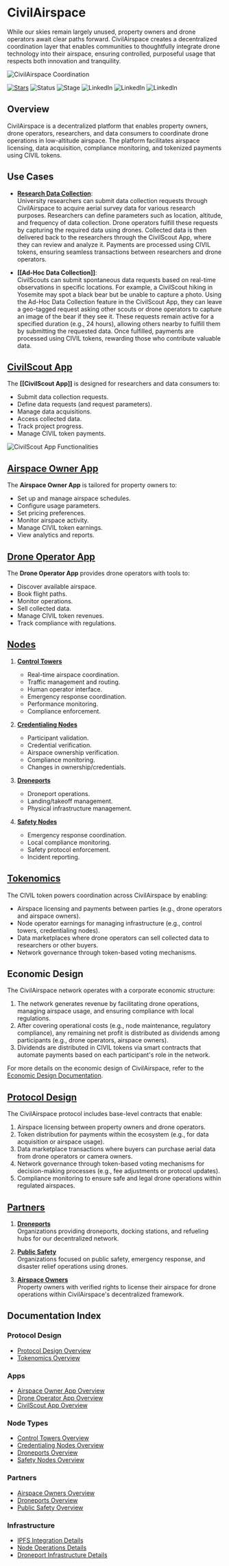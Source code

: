 # CivilAirspace

While our skies remain largely unused, property owners and drone operators await clear paths forward. CivilAirspace creates a decentralized coordination layer that enables communities to thoughtfully integrate drone technology into their airspace, ensuring controlled, purposeful usage that respects both innovation and tranquility.

![CivilAirspace Coordination](docs/images/CivilAirspaceCoordination.png)

[![Stars](https://img.shields.io/github/stars/rolodexter/CivilAirspace?style=social)](https://github.com/rolodexter/CivilAirspace)
![Status](https://img.shields.io/badge/Status-In%20Development-yellow)
![Stage](https://img.shields.io/badge/Stage-Alpha-blue)
![LinkedIn](https://img.shields.io/badge/LinkedIn-Dan_Williams-0077B5?style=social&logo=linkedin) 
![LinkedIn](https://img.shields.io/badge/LinkedIn-Joe_Maristela-0077B5?style=social&logo=linkedin)
![LinkedIn](https://img.shields.io/badge/LinkedIn-Will_Tobin-0077B5?style=social&logo=linkedin)

## Overview

CivilAirspace is a decentralized platform that enables property owners, drone operators, researchers, and data consumers to coordinate drone operations in low-altitude airspace. The platform facilitates airspace licensing, data acquisition, compliance monitoring, and tokenized payments using CIVIL tokens.

## Use Cases

- **[Research Data Collection](docs/use_cases/Research_Data_Collection.md)**:  
  University researchers can submit data collection requests through CivilAirspace to acquire aerial survey data for various research purposes. Researchers can define parameters such as location, altitude, and frequency of data collection. Drone operators fulfill these requests by capturing the required data using drones. Collected data is then delivered back to the researchers through the CivilScout App, where they can review and analyze it. Payments are processed using CIVIL tokens, ensuring seamless transactions between researchers and drone operators.

- **[[Ad-Hoc Data Collection]]**:  
  CivilScouts can submit spontaneous data requests based on real-time observations in specific locations. For example, a CivilScout hiking in Yosemite may spot a black bear but be unable to capture a photo. Using the Ad-Hoc Data Collection feature in the CivilScout App, they can leave a geo-tagged request asking other scouts or drone operators to capture an image of the bear if they see it. These requests remain active for a specified duration (e.g., 24 hours), allowing others nearby to fulfill them by submitting the requested data. Once fulfilled, payments are processed using CIVIL tokens, rewarding those who contribute valuable data.



## [CivilScout App](docs/CivilScout_App.md)

The **[[CivilScout App]]** is designed for researchers and data consumers to:
- Submit data collection requests.
- Define data requests (and request parameters).
- Manage data acquisitions.
- Access collected data.
- Track project progress.
- Manage CIVIL token payments.

![CivilScout App Functionalities](docs/images/CivilScoutAppFunctionalities.png)

## [Airspace Owner App](docs/Airspace_Owner_App.md)

The **Airspace Owner App** is tailored for property owners to:
- Set up and manage airspace schedules.
- Configure usage parameters.
- Set pricing preferences.
- Monitor airspace activity.
- Manage CIVIL token earnings.
- View analytics and reports.

## [Drone Operator App](docs/Drone_Operator_App.md)

The **Drone Operator App** provides drone operators with tools to:
- Discover available airspace.
- Book flight paths.
- Monitor operations.
- Sell collected data.
- Manage CIVIL token revenues.
- Track compliance with regulations.

## [Nodes](docs/Nodes.md)

1. **[Control Towers](docs/Control_Towers.md)**  
   - Real-time airspace coordination.
   - Traffic management and routing.
   - Human operator interface.
   - Emergency response coordination.
   - Performance monitoring.
   - Compliance enforcement.

2. **[Credentialing Nodes](docs/Credentialing_Nodes.md)**  
   - Participant validation.
   - Credential verification.
   - Airspace ownership verification.
   - Compliance monitoring.
   - Changes in ownership/credentials.

3. **[Droneports](docs/Droneports.md)**  
   - Droneport operations.
   - Landing/takeoff management.
   - Physical infrastructure management.

4. **[Safety Nodes](docs/Safety_Nodes.md)**  
   - Emergency response coordination.
   - Local compliance monitoring.
   - Safety protocol enforcement.
   - Incident reporting.

## [Tokenomics](docs/Tokenomics.md)

The CIVIL token powers coordination across CivilAirspace by enabling:
- Airspace licensing and payments between parties (e.g., drone operators and airspace owners).
- Node operator earnings for managing infrastructure (e.g., control towers, credentialing nodes).
- Data marketplaces where drone operators can sell collected data to researchers or other buyers.
- Network governance through token-based voting mechanisms.

## Economic Design

The CivilAirspace network operates with a corporate economic structure:
1. The network generates revenue by facilitating drone operations, managing airspace usage, and ensuring compliance with local regulations.
2. After covering operational costs (e.g., node maintenance, regulatory compliance), any remaining net profit is distributed as dividends among participants (e.g., drone operators, airspace owners).
3. Dividends are distributed in CIVIL tokens via smart contracts that automate payments based on each participant's role in the network.

For more details on the economic design of CivilAirspace, refer to the [Economic Design Documentation](Economic_Design).

## [Protocol Design](docs/protocol/Protocol_Design.md)

The CivilAirspace protocol includes base-level contracts that enable:
1. Airspace licensing between property owners and drone operators.
2. Token distribution for payments within the ecosystem (e.g., for data acquisition or airspace usage).
3. Data marketplace transactions where buyers can purchase aerial data from drone operators or camera owners.
4. Network governance through token-based voting mechanisms for decision-making processes (e.g., fee adjustments or protocol updates).
5. Compliance monitoring to ensure safe and legal drone operations within regulated airspaces.

## [Partners](docs/partners/Partners.md)

1. **[Droneports](docs/partners/Droneports.md)**  
   Organizations providing droneports, docking stations, and refueling hubs for our decentralized network.

2. **[Public Safety](docs/partners/Public_Safety.md)**  
   Organizations focused on public safety, emergency response, and disaster relief operations using drones.

3. **[Airspace Owners](docs/partners/Airspace_Owners.md)**  
   Property owners with verified rights to license their airspace for drone operations within CivilAirspace's decentralized framework.

## Documentation Index

### Protocol Design
- [Protocol Design Overview](docs/protocol/Protocol_Design.md)
- [Tokenomics Overview](tokenomics/Tokenomics)

### Apps
- [Airspace Owner App Overview](apps/Airspace_Owner_App)
- [Drone Operator App Overview](apps/Drone_Operator_App)
- [CivilScout App Overview](apps/CivilScout_App)

### Node Types
- [Control Towers Overview](nodes/Control_Towers)
- [Credentialing Nodes Overview](docs/nodes/Credentialing_Nodes.md)
- [Droneports Overview](nodes/Droneports)
- [Safety Nodes Overview](nodes/Safety_Nodes)

### Partners
- [Airspace Owners Overview](docs/partners/Airspace_Owners.md)
- [Droneports Overview](docs/partners/Droneports.md)
- [Public Safety Overview](docs/partners/Public_Safety.md)

### Infrastructure
- [IPFS Integration Details](docs/infrastructure/ipfs.md)
- [Node Operations Details](docs/infrastructure/nodes.md)
- [Droneport Infrastructure Details](docs/infrastructure/droneports.md)